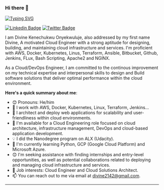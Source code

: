 ### Hi there 👋

[![Typing SVG](https://readme-typing-svg.herokuapp.com/?lines=Welcome+to+my+Github+page;I'm+a+Self-taught+Cloud+Engineer)](https://git.io/typing-svg)

[![Linkedin Badge](https://img.shields.io/badge/-Divine~Onyekwuluje-blue?style=for-the-badge&logo=Linkedin&logoColor=white&link=https://www.linkedin.com/in/divine-kenechukwu-966ba51b9/)](https://www.linkedin.com/in/divine-kenechukwu-966ba51b9/) [![Twitter Badge](https://img.shields.io/badge/-@kenechukwudivi1-1ca0f1?style=for-the-badge&logo=twitter&logoColor=white&link=https://twitter.com/kenechukwudivi1)](https://twitter.com/kenechukwudivi1)


I am Divine Kenechukwu Onyekwuluje, also addressed by my first name Divine, A motivated Cloud Engineer with a strong aptitude for designing, building, and maintaining cloud infrastructure and services. I'm proficient with AWS, Docker, Kubernetes, Linus, Terraform, Ansible, Bitbucket, Github, Jenkins, FLux, Bash Scripting, Apache2 and NGINX.

As a Cloud/DevOps Engineer, I am committed to the continous improvement on my technical expertise and interpersonal skills to design and Build software solutions that deliver optimal performance within the cloud environment.

**Here's a quick summary about me**:

- 😊 Pronouns: He/him
- 🔭 I work with AWS, Docker, Kubernetes, Linux, Terraform, Jenkins...
- 🔭 I architect and deploy web applications for scalability and user-friendliness within cloud environments.
- 💼 I'm available for a Cloud Engineering role focused on cloud architecture, infrastructure management, DevOps and cloud-based application development.
- 💡  I did the Nanodegree program on ALX (Udacity).
- 🌱 I'm currently learning Python, GCP (Google Cloud Platform) and Microsoft Azure.
- 😊 I'm seeking assistance with finding internships and entry-level opportunities, as well as potential collaborations related to deploying and managing cloud infrastructure and services. 
- 💼 Job interests: Cloud Engineer and Cloud Solutions Architect.
- 📫 You can reach out to me via email at divine2142@gmail.com.

---

<!--
**Divine4212/Divine4212** is a ✨ _special_ ✨ repository because its `README.md` (this file) appears on your GitHub profile.


I am a self-taught Front-end Developer with expertise in creating responsive, scalable and intuitive interfaces using industry best practices. 

Here are some ideas to get you started:

- 🔭 I’m currently working on ...
- 🌱 I’m currently learning ...
- 👯 I’m looking to collaborate on ...
- 🤔 I’m looking for help with ...
- 💬 Ask me about ...
- 📫 How to reach me: ...
- 😄 Pronouns: ...
- ⚡ Fun fact: ...
-->
